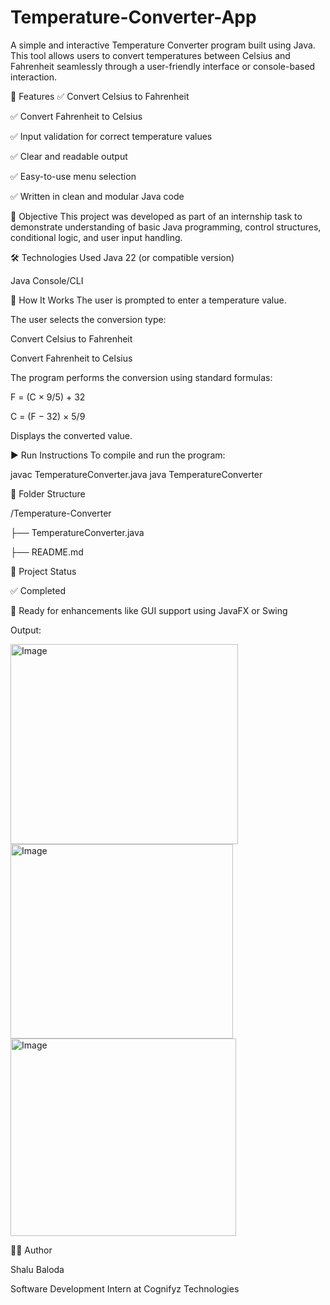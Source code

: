 # Temperature-Converter-App

A simple and interactive Temperature Converter program built using Java. This tool allows users to convert temperatures between Celsius and Fahrenheit seamlessly through a user-friendly interface or console-based interaction.

🔧 Features
✅ Convert Celsius to Fahrenheit

✅ Convert Fahrenheit to Celsius

✅ Input validation for correct temperature values

✅ Clear and readable output

✅ Easy-to-use menu selection

✅ Written in clean and modular Java code

📌 Objective
This project was developed as part of an internship task to demonstrate understanding of basic Java programming, control structures, conditional logic, and user input handling.

🛠️ Technologies Used
Java 22 (or compatible version)

Java Console/CLI

📘 How It Works
The user is prompted to enter a temperature value.

The user selects the conversion type:

Convert Celsius to Fahrenheit

Convert Fahrenheit to Celsius

The program performs the conversion using standard formulas:

F = (C × 9/5) + 32

C = (F − 32) × 5/9

Displays the converted value.

▶️ Run Instructions
To compile and run the program:

javac TemperatureConverter.java
java TemperatureConverter


📂 Folder Structure

/Temperature-Converter

├── TemperatureConverter.java

├── README.md


🚀 Project Status

✅ Completed

📝 Ready for enhancements like GUI support using JavaFX or Swing


Output:

<img width="364" height="320" alt="Image" src="https://github.com/user-attachments/assets/20dfeef3-fa5e-414d-b6ce-ef639ad63b67" />
<img width="356" height="311" alt="Image" src="https://github.com/user-attachments/assets/a34c6f54-b209-4e8d-84b3-b4c98dfdbae9" />
<img width="361" height="316" alt="Image" src="https://github.com/user-attachments/assets/9ff1eae3-cdc5-4071-99ed-5a16aefa752c" />



🧑‍💻 Author

Shalu Baloda

Software Development Intern at Cognifyz Technologies
